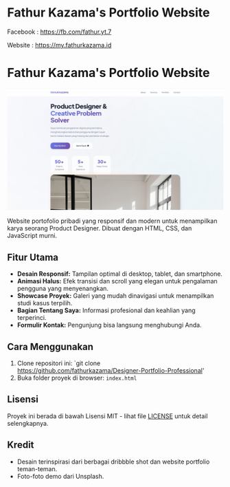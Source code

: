 # Fathur Kazama's Portfolio Website
Facebook : https://fb.com/fathur.yt.7

Website : https://my.fathurkazama.id

# Fathur Kazama's Portfolio Website

![Screenshot Desktop Website](assets/images/demo-dekstop.jpg)

Website portofolio pribadi yang responsif dan modern untuk menampilkan karya seorang Product Designer. Dibuat dengan HTML, CSS, dan JavaScript murni.
## Fitur Utama

-   **Desain Responsif:** Tampilan optimal di desktop, tablet, dan smartphone.
-   **Animasi Halus:** Efek transisi dan scroll yang elegan untuk pengalaman pengguna yang menyenangkan.
-   **Showcase Proyek:** Galeri yang mudah dinavigasi untuk menampilkan studi kasus terpilih.
-   **Bagian Tentang Saya:** Informasi profesional dan keahlian yang terperinci.
-   **Formulir Kontak:** Pengunjung bisa langsung menghubungi Anda.

## Cara Menggunakan

1.  Clone repositori ini:
    `git clone https://github.com/fathurkazama/Designer-Portfolio-Professional'
2.  Buka folder proyek di browser:
    `index.html`

## Lisensi

Proyek ini berada di bawah Lisensi MIT - lihat file [LICENSE](LICENSE) untuk detail selengkapnya.

## Kredit

-   Desain terinspirasi dari berbagai dribbble shot dan website portfolio teman-teman. 
-   Foto-foto demo dari Unsplash.
